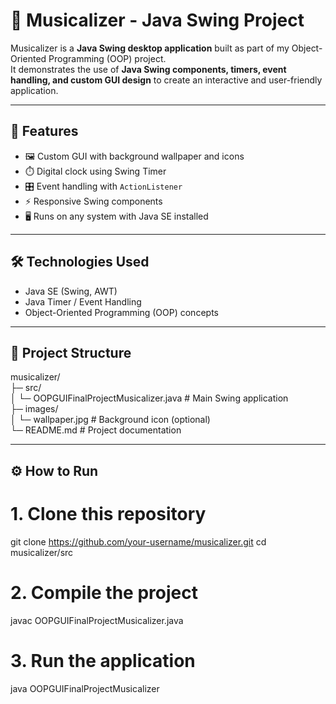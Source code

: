# 🎵 Musicalizer - Java Swing Project

Musicalizer is a **Java Swing desktop application** built as part of my Object-Oriented Programming (OOP) project.  
It demonstrates the use of **Java Swing components, timers, event handling, and custom GUI design** to create an interactive and user-friendly application.

---

## 🚀 Features
- 🖼️ Custom GUI with background wallpaper and icons  
- ⏱️ Digital clock using Swing Timer  
- 🎛️ Event handling with `ActionListener`  
- ⚡ Responsive Swing components  
- 🖥️ Runs on any system with Java SE installed  

---

## 🛠️ Technologies Used
- Java SE (Swing, AWT)  
- Java Timer / Event Handling  
- Object-Oriented Programming (OOP) concepts  

---

## 📂 Project Structure
musicalizer/  
├─ src/  
│   └─ OOPGUIFinalProjectMusicalizer.java   # Main Swing application  
├─ images/  
│   └─ wallpaper.jpg                        # Background icon (optional)  
└─ README.md                                # Project documentation  

---

## ⚙️ How to Run

# 1. Clone this repository
git clone https://github.com/your-username/musicalizer.git
cd musicalizer/src

# 2. Compile the project
javac OOPGUIFinalProjectMusicalizer.java

# 3. Run the application
java OOPGUIFinalProjectMusicalizer
